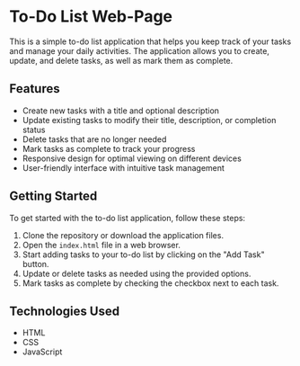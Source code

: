 # To-Do List Web-Page

This is a simple to-do list application that helps you keep track of your tasks and manage your daily activities. The application allows you to create, update, and delete tasks, as well as mark them as complete.

## Features

- Create new tasks with a title and optional description
- Update existing tasks to modify their title, description, or completion status
- Delete tasks that are no longer needed
- Mark tasks as complete to track your progress
- Responsive design for optimal viewing on different devices
- User-friendly interface with intuitive task management

## Getting Started

To get started with the to-do list application, follow these steps:

1. Clone the repository or download the application files.
2. Open the `index.html` file in a web browser.
3. Start adding tasks to your to-do list by clicking on the "Add Task" button.
4. Update or delete tasks as needed using the provided options.
5. Mark tasks as complete by checking the checkbox next to each task.

## Technologies Used

- HTML
- CSS
- JavaScript


